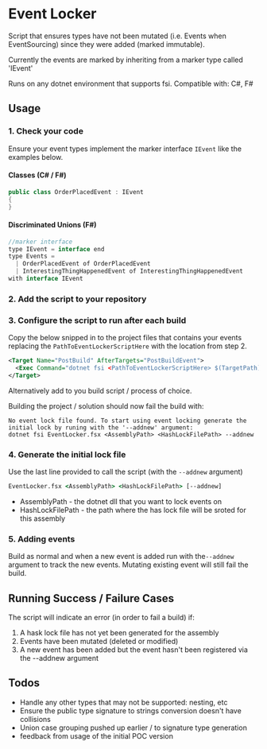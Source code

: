 # Event Locker
Script that ensures types have not been mutated (i.e. Events when EventSourcing) since they were added (marked immutable).

Currently the events are marked by inheriting from a marker type called 'IEvent'

Runs on any dotnet environment that supports fsi.
Compatible with: C#, F#

## Usage
### 1. Check your code
Ensure your event types implement the marker interface ```IEvent``` like the examples below.

#### Classes (C# / F#)
```c#
public class OrderPlacedEvent : IEvent
{
}
```
#### Discriminated Unions (F#)
```c#
//marker interface
type IEvent = interface end
type Events =
  | OrderPlacedEvent of OrderPlacedEvent
  | InterestingThingHappenedEvent of InterestingThingHappenedEvent
with interface IEvent
```

### 2. Add the script to your repository

### 3. Configure the script to run after each build
Copy the below snipped in to the project files that contains your events replacing the ```PathToEventLockerScriptHere``` with the location from step 2.
```xml
<Target Name="PostBuild" AfterTargets="PostBuildEvent">
  <Exec Command="dotnet fsi <PathToEventLockerScriptHere> $(TargetPath) $(ProjectDir)" />
</Target>
```
Alternatively add to you build script / process of choice.

Building the project / solution should now fail the build with:
```
No event lock file found. To start using event locking generate the initial lock by runing with the '--addnew' argument:
dotnet fsi EventLocker.fsx <AssemblyPath> <HashLockFilePath> --addnew
```
### 4. Generate the initial lock file

Use the last line provided to call the script (with the ```--addnew``` argument)
```cmd
EventLocker.fsx <AssemblyPath> <HashLockFilePath> [--addnew]
```
- AssemblyPath - the dotnet dll that you want to lock events on
- HashLockFilePath - the path where the has lock file will be sroted for this assembly

### 5. Adding events

Build as normal and when a new event is added run with the```--addnew``` argument to track the new events. 
Mutating existing event will still fail the build.

## Running Success / Failure Cases
The script will indicate an error (in order to fail a build) if:
1. A hask lock file has not yet been generated for the assembly
2. Events have been mutated (deleted or modified)
3. A new event has been added but the event hasn't been registered via the --addnew argument

## Todos
- Handle any other types that may not be supported: nesting, etc
- Ensure the public type signature to strings conversion doesn't have collisions
- Union case grouping pushed up earlier / to signature type generation
- feedback from usage of the initial POC version